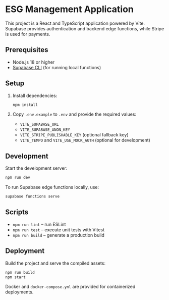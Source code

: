 # ESG Management Application

This project is a React and TypeScript application powered by Vite. Supabase provides authentication and backend edge functions, while Stripe is used for payments.

## Prerequisites

- Node.js 18 or higher
- [Supabase CLI](https://supabase.com/docs/guides/cli) (for running local functions)

## Setup

1. Install dependencies:

   ```bash
   npm install
   ```

2. Copy `.env.example` to `.env` and provide the required values:

   - `VITE_SUPABASE_URL`
   - `VITE_SUPABASE_ANON_KEY`
   - `VITE_STRIPE_PUBLISHABLE_KEY` (optional fallback key)
   - `VITE_TEMPO` and `VITE_USE_MOCK_AUTH` (optional for development)

## Development

Start the development server:

```bash
npm run dev
```

To run Supabase edge functions locally, use:

```bash
supabase functions serve
```

## Scripts

- `npm run lint` – run ESLint
- `npm run test` – execute unit tests with Vitest
- `npm run build` – generate a production build

## Deployment

Build the project and serve the compiled assets:

```bash
npm run build
npm start
```

Docker and `docker-compose.yml` are provided for containerized deployments.
